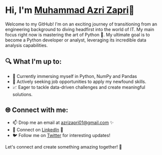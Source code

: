 # Hi, I'm [Muhammad Azri Zapri](https://github.com/CodingAzri)👋

Welcome to my GitHub! I'm on an exciting journey of transitioning from an engineering background to diving headfirst into the world of IT. My main focus right now is mastering the art of Python 🐍. My ultimate goal is to become a Python developer or analyst, leveraging its incredible data analysis capabilities.

## 🔍 What I'm up to:

- 🌱 Currently immersing myself in Python, NumPy and Pandas
- 💼 Actively seeking job opportunities to apply my newfound skills.
- 📈 Eager to tackle data-driven challenges and create meaningful solutions.

## 🌐 Connect with me:

- 📫 Drop me an email at [azrizapri01@gmail.com](mailto:azrizapri01@gmail.com) ✨
- 💼 Connect on [LinkedIn](https://www.linkedin.com/in/muhammadazribinzapri/) 👥
- 🐦 Follow me on [Twitter](https://twitter.com/codingazri) for interesting updates!

Let's connect and create something amazing together! 🚀
